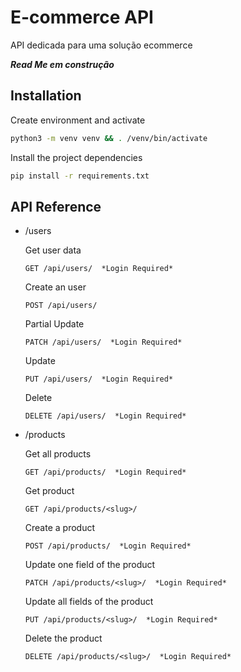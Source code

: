 
# E-commerce API

API dedicada para uma solução ecommerce

***Read Me em construção***
## Installation

Create environment and activate
```bash
python3 -m venv venv && . /venv/bin/activate
```
Install the project dependencies
```bash
pip install -r requirements.txt
```



## API Reference

- /users

    Get user data
    ```http
    GET /api/users/  *Login Required*
    ```
    Create an user
    ```http
    POST /api/users/
    ```
    Partial Update
    ```http
    PATCH /api/users/  *Login Required*
    ```

    Update
    ```http
    PUT /api/users/  *Login Required*
    ```

    Delete
    ```http
    DELETE /api/users/  *Login Required*
    ```

- /products

    Get all products
    ```http
    GET /api/products/  *Login Required*
    ```
    Get product

    ```http
    GET /api/products/<slug>/
    ```

    Create a product
    ```http
    POST /api/products/  *Login Required*
    ```

    Update one field of the product
    ```http
    PATCH /api/products/<slug>/  *Login Required*
    ```

    Update all fields of the product
    ```http
    PUT /api/products/<slug>/  *Login Required*
    ```

    Delete the product
    ```http
    DELETE /api/products/<slug>/  *Login Required*
    ```
